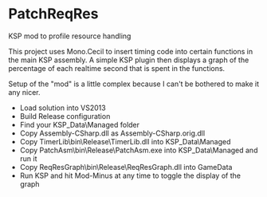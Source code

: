 # PatchReqRes
KSP mod to profile resource handling

This project uses Mono.Cecil to insert timing code into certain functions in the main KSP assembly.  A simple KSP plugin 
then displays a graph of the percentage of each realtime second that is spent in the functions.

Setup of the "mod" is a little complex because I can't be bothered to make it any nicer.

* Load solution into VS2013
* Build Release configuration
* Find your KSP_Data\Managed folder
* Copy Assembly-CSharp.dll as Assembly-CSharp.orig.dll
* Copy TimerLib\bin\Release\TimerLib.dll into KSP_Data\Managed
* Copy PatchAsm\bin\Release\PatchAsm.exe into KSP_Data\Managed and run it
* Copy ReqResGraph\bin\Release\ReqResGraph.dll into GameData
* Run KSP and hit Mod-Minus at any time to toggle the display of the graph
